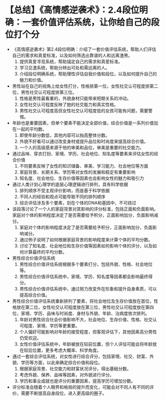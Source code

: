# 【总结】《高情感逆袭术》：2.4段位明确：一套价值评估系统，让你给自己的段位打个分

-   《高情感逆袭术》第2.4段位明确：介绍了一套价值评估系统，帮助人们评估自己的需求和真爱标准，以及如何筛选出靠谱的人和远离渣男。
    1.  提供真爱寻觅系统，帮助锚定自己的需求和真爱标准。
    2.  学习见渣系统，帮助分辨出可处和需远离的人。
    3.  介绍段位明确系统，帮助理性评估自我价值和段位，以及如何提升自己的魅力和价值。
-   男性站在自己的视角上给女性打分，性格排第一位，女性社交认可程度排第二位，男性社交认可程度排第三位。
    1.  性格是男性最看重的，外貌身材只能带来短期关系的冲动。
    2.  女性社交认可程度反映了她的社交能力和真实性格。
    3.  男性社交认可程度高但女性社交认可程度低的女孩可能有问题，需要警惕。
-   年龄也是重要因素，但单个要素不能决定全部价值，综合价值是一系列价值加在一起的平均数。
    1.  即使年龄分数低，其他内容可以抬高整体分数。
    2.  外貌不好看可以通过改变身材或提升品位和时尚度来提高综合价值。
    3.  一个人的高级感来源于他的审美和品位，审美是重要的社交能力。
-   通过品味、穿衣打扮、家境、学历、社会地位、知名度等要素来评估女性的综合价值
    1.  不同要素反映了女性的知识储备、审美、学习能力、社会地位等方面
    2.  家庭背景、长期关系、学历等对女性的发展和稳定有重要影响
    3.  知名度、社会地位、生存价值等因素也会影响女性的魅力和吸引力
-   通过人类计划心理学的底层心理逻辑进行排列，具有科学依据
    1.  排列顺序不受主观评价影响，而是基于科学依据
    2.  不同人的经验和观点可能导致不同的排列顺序
    3.  综合评估涉及多个要素，刻在个体的DNA和基因中，不可绕过
-   该段落讨论了一个人的家庭背景对其影响的评分标准，包括正面和负面影响。家庭对个体的影响程度决定了是否需要给予积分，正面影响加分，负面影响减分。
    1.  家庭对个体的影响程度决定了是否需要给予积分，正面影响加分，负面影响减分。
    2.  通过例子说明了如何根据家庭背景的影响程度来计算个体的平均分数。
    3.  讨论了知名度、社会地位和生存价值等因素如何影响个体的评分，以及如何计算最终的平均分数。
-   男性综合价值评估系统
    1.  男性综合价值评估系统根据多个要素打分，包括外貌、性格、社会地位等。
    2.  男性综合价值评估系统中，家境、学历、知名度等因素都会影响最终得分。
    3.  男性综合价值评估系统中，通过努力改变外在形象和提升自身素质，可以提高综合价值。
-   男性综合价值评估系统重新排列了要素，将社会地位及生存价值放在首位，性格放在第二位，女性社交认可程度放在第三位，男性社交认可程度放在第四位，家境、学历、品味与时尚度、身材与外貌、年龄、治病度依次排列。
    1.  年龄对男性综合社会价值影响不大，社会地位、生存价值、性格、社交认可程度、家境、学历等更重要。
    2.  个人偏好可能影响对年龄的接受程度，但客观评估下，其他因素高分男性仍受欢迎。
    3.  女性价值评估系统中，年龄被放在较前位置，但个人评估可能会将年龄放在较后位置，更多考虑大概率、科学角度。
-   通过一套综合评估系统，对女性进行综合评分，包括家境、社交、财富、外貌、学历等方面，以此来确定综合价值和段位。
    1.  根据家庭背景、社交能力和财富状况评分，得出基础分数。
    2.  考虑外貌、保养、品味等因素，对外貌进行评分。
    3.  学历和事业成就也是评分的重要因素，提高学历可增加分数。
-   评分标准会随着个人眼界和格局的提升而变化，可能会对不同人有不同的评价，需要不断提高自身段位，进入更高级的圈子。
